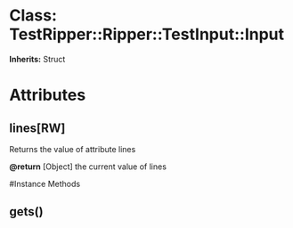 # Class: TestRipper::Ripper::TestInput::Input
**Inherits:** Struct
    



# Attributes
## lines[RW] [](#attribute-i-lines)
Returns the value of attribute lines

**@return** [Object] the current value of lines


#Instance Methods
## gets() [](#method-i-gets)


